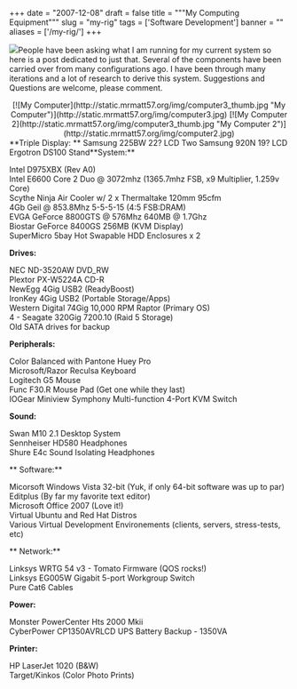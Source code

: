 
+++
date = "2007-12-08"
draft = false
title = """My Computing Equipment"""
slug = "my-rig"
tags = ['Software Development']
banner = ""
aliases = ['/my-rig/']
+++


<script language="Javascript" src="http://mrmatt57.org/flickr/flickrnotes.php?photoid=2218793987"></script>

<noscript>[![](http://static.mrmatt57.org/img/2218793987.jpg)](http://www.flickr.com/photos/matt-walker/2218793987/)</noscript>People have been asking what I am running for my current system so here is a post dedicated to just that. Several of the components have been carried over from many configurations ago. I have been through many iterations and a lot of research to derive this system. Suggestions and Questions are welcome, please comment.

<center>[![My Computer](http://static.mrmatt57.org/img/computer3_thumb.jpg "My Computer")](http://static.mrmatt57.org/img/computer3.jpg) [![My Computer 2](http://static.mrmatt57.org/img/computer3_thumb.jpg "My Computer 2")](http://static.mrmatt57.org/img/computer2.jpg)</center>**Triple Display:  
**  
 Samsung 225BW 22? LCD  
 Two Samsung 920N 19? LCD  
 Ergotron DS100 Stand**System:**

Intel D975XBX (Rev A0)  
 Intel E6600 Core 2 Duo @ 3072mhz (1365.7mhz FSB, x9 Multiplier, 1.259v Core)  
 Scythe Ninja Air Cooler w/ 2 x Thermaltake 120mm 95cfm  
 4Gb Geil @ 853.8Mhz 5-5-5-15 (4:5 FSB:DRAM)  
 EVGA GeForce 8800GTS @ 576Mhz 640MB @ 1.7Ghz  
 Biostar GeForce 8400GS 256MB (KVM Display)  
 SuperMicro 5bay Hot Swapable HDD Enclosures x 2

**Drives:**

NEC ND-3520AW DVD_RW  
 Plextor PX-W5224A CD-R  
 NewEgg 4Gig USB2 (ReadyBoost)  
 IronKey 4Gig USB2 (Portable Storage/Apps)  
 Western Digital 74Gig 10,000 RPM Raptor (Primary OS)  
 4 - Seagate 320Gig 7200.10 (Raid 5 Storage)  
 Old SATA drives for backup

**Peripherals:**

Color Balanced with Pantone Huey Pro  
 Microsoft/Razor Reculsa Keyboard  
 Logitech G5 Mouse  
 Func F30.R Mouse Pad (Get one while they last)  
 IOGear <span class="pname">Miniview Symphony Multi-function 4-Port KVM Switch</span>

**Sound:**

Swan M10 2.1 Desktop System  
 Sennheiser HD580 Headphones  
 Shure E4c Sound Isolating Headphones

** Software:**

Micorsoft Windows Vista 32-bit (Yuk, if only 64-bit software was up to par)  
 Editplus (By far my favorite text editor)  
 Microsoft Office 2007 (Love it!)  
 Virtual Ubuntu and Red Hat Distros  
 Various Virtual Development Environements (clients, servers, stress-tests, etc)

** Network:**

Linksys WRTG 54 v3 - Tomato Firmware (QOS rocks!)  
 Linksys EG005W Gigabit 5-port Workgroup Switch  
 Pure Cat6 Cables

**Power:**

Monster PowerCenter Hts 2000 Mkii  
 CyberPower CP1350AVRLCD UPS Battery Backup - 1350VA

**Printer:**

HP LaserJet 1020 (B&W)  
 Target/Kinkos (Color Photo Prints)





